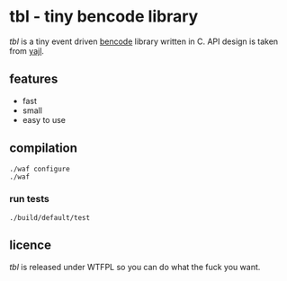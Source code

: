 tbl - tiny bencode library
==========================
*tbl* is a tiny event driven [bencode](http://en.wikipedia.org/wiki/Bencode)
library written in C. API design is taken from
[yajl](http://github.com/lloyd/yajl).

features
--------
* fast
* small
* easy to use

compilation
-----------

	./waf configure
	./waf

### run tests

	./build/default/test

licence
-------
*tbl* is released under WTFPL so you can do what the fuck you want.

